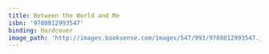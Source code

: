```yaml
---
title: Between the World and Me
isbn: '9780812993547'
binding: Hardcover
image_path: 'http://images.booksense.com/images/547/993/9780812993547.jpg'
---
```


